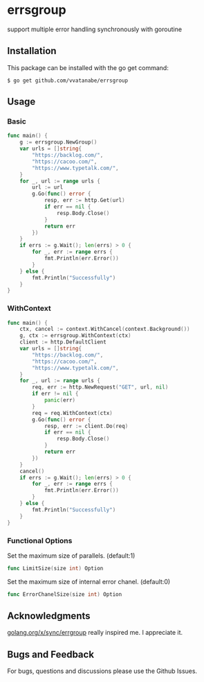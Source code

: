 # errsgroup
support multiple error handling synchronously with goroutine

## Installation
This package can be installed with the go get command:
```
$ go get github.com/vvatanabe/errsgroup
```

## Usage

### Basic

``` go
func main() {
	g := errsgroup.NewGroup()
	var urls = []string{
		"https://backlog.com/",
		"https://cacoo.com/",
		"https://www.typetalk.com/",
	}
	for _, url := range urls {
		url := url
		g.Go(func() error {
			resp, err := http.Get(url)
			if err == nil {
				resp.Body.Close()
			}
			return err
		})
	}
	if errs := g.Wait(); len(errs) > 0 {
		for _, err := range errs {
			fmt.Println(err.Error())
		}
	} else {
		fmt.Println("Successfully")
	}
}
```

### WithContext

``` go
func main() {
	ctx, cancel := context.WithCancel(context.Background())
	g, ctx := errsgroup.WithContext(ctx)
	client := http.DefaultClient
	var urls = []string{
		"https://backlog.com/",
		"https://cacoo.com/",
		"https://www.typetalk.com/",
	}
	for _, url := range urls {
		req, err := http.NewRequest("GET", url, nil)
		if err != nil {
			panic(err)
		}
		req = req.WithContext(ctx)
		g.Go(func() error {
			resp, err := client.Do(req)
			if err == nil {
				resp.Body.Close()
			}
			return err
		})
	}
	cancel()
	if errs := g.Wait(); len(errs) > 0 {
		for _, err := range errs {
			fmt.Println(err.Error())
		}
	} else {
		fmt.Println("Successfully")
	}
}
```

### Functional Options
Set the maximum size of parallels. (default:1)
```go
func LimitSize(size int) Option
```
Set the maximum size of internal error chanel. (default:0)
```go
func ErrorChanelSize(size int) Option
```

## Acknowledgments
[golang.org/x/sync/errgroup](https://github.com/golang/sync/tree/master/errgroup) really inspired me. I appreciate it.

## Bugs and Feedback
For bugs, questions and discussions please use the Github Issues.